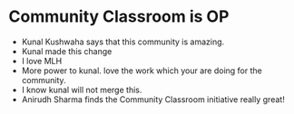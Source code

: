 # Community Classroom is OP

- Kunal Kushwaha says that this community is amazing.
- Kunal made this change
- I love MLH
- More power to kunal. love the work which your are doing for the community.
- I know kunal will not merge this.
- Anirudh Sharma finds the Community Classroom initiative really great!
